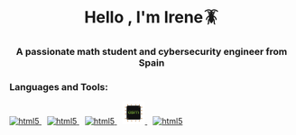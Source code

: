<!DOCTYPE html>
<html lang="en">
<head>
<meta charset="UTF-8">
<meta name="viewport" content="width=device-width, initial-scale=1.0">
<style>
  a {
    margin-right: 10px;
  }
</style>
</head>
<body>
<h1 align="center">Hello , I'm Irene🪳</h1>
<h3 align="center">A passionate math student and cybersecurity engineer from Spain</h3>



<h3 align="left">Languages and Tools:</h3>
<p align="left">
  <a href="https://www.open-std.org/jtc1/sc22/wg14/" target="_blank"> <img src="https://upload.wikimedia.org/wikipedia/commons/thumb/1/18/C_Programming_Language.svg/1853px-C_Programming_Language.svg.png" alt="html5" width="40" height="45"/> </a>
  <a href="https://www.rust-lang.org/" target="_blank"> <img src="https://upload.wikimedia.org/wikipedia/commons/thumb/2/20/Rustacean-orig-noshadow.svg/220px-Rustacean-orig-noshadow.svg.png" alt="html5" width="60" height="40"/> </a>
  <a href="https://isocpp.org/" target="_blank"> <img src="https://e7.pngegg.com/pngimages/46/626/png-clipart-c-logo-the-c-programming-language-computer-icons-computer-programming-source-code-programming-miscellaneous-template.png" alt="html5" width="40" height="40"/> </a>
  <a href="https://sectigostore.com/blog/what-is-assembly-language/" target="_blank"> <img src="https://raw.githubusercontent.com/github/explore/e495457f5ff28c343f9e422f8e3cf80fd3e80890/topics/assembly/assembly.png" alt="html5" width="40" height="40"/> </a>
  <a href="https://www.w3schools.com/js/default.asp" target="_blank"> <img src="https://upload.wikimedia.org/wikipedia/commons/6/6a/JavaScript-logo.png" alt="html5" width="40" height="40"/> </a>
  
</body>
</html>
